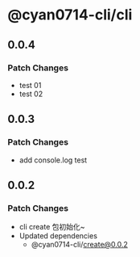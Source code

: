 # @cyan0714-cli/cli

## 0.0.4

### Patch Changes

- test 01
- test 02

## 0.0.3

### Patch Changes

- add console.log test

## 0.0.2

### Patch Changes

- cli create 包初始化~
- Updated dependencies
  - @cyan0714-cli/create@0.0.2

